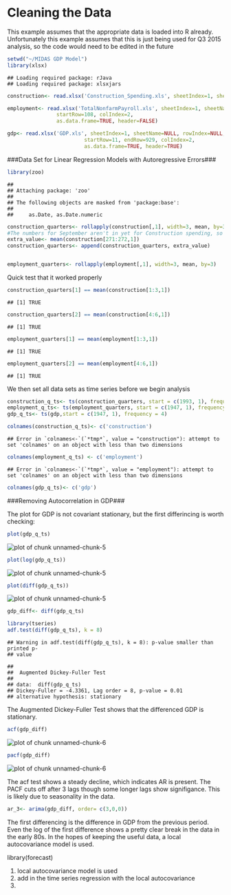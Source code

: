 Cleaning the Data
========================================================


This example assumes that the appropriate data is loaded into R already.  Unfortunately this example assumes that this is just being used for Q3 2015 analysis, so the code would need to be edited in the future 


```r
setwd("~/MIDAS GDP Model")
library(xlsx)
```

```
## Loading required package: rJava
## Loading required package: xlsxjars
```

```r
construction<- read.xlsx('Construction_Spending.xls', sheetIndex=1, sheetName=NULL, rowIndex=NULL, startRow=11, colIndex=2, as.data.frame=TRUE, header=TRUE)

employment<- read.xlsx('TotalNonfarmPayroll.xls', sheetIndex=1, sheetName=NULL, rowIndex=NULL,
                startRow=108, colIndex=2,
                as.data.frame=TRUE, header=FALSE)

gdp<- read.xlsx('GDP.xls', sheetIndex=1, sheetName=NULL, rowIndex=NULL,
                         startRow=11, endRow=929, colIndex=2,
                         as.data.frame=TRUE, header=TRUE)
```

###Data Set for Linear Regression Models with Autoregressive Errors###


```r
library(zoo)
```

```
## 
## Attaching package: 'zoo'
## 
## The following objects are masked from 'package:base':
## 
##     as.Date, as.Date.numeric
```

```r
construction_quarters<- rollapply(construction[,1], width=3, mean, by=3)
#The numbers for September aren't in yet for Construction spending, so in this case, I average the last two values together an apend it to the end of the construction_quarters for a complete data set.
extra_value<- mean(construction[271:272,1])
construction_quarters<- append(construction_quarters, extra_value)


employment_quarters<- rollapply(employment[,1], width=3, mean, by=3)
```

Quick test that it worked properly

```r
construction_quarters[1] == mean(construction[1:3,1])
```

```
## [1] TRUE
```

```r
construction_quarters[2] == mean(construction[4:6,1])
```

```
## [1] TRUE
```

```r
employment_quarters[1] == mean(employment[1:3,1])
```

```
## [1] TRUE
```

```r
employment_quarters[2] == mean(employment[4:6,1])
```

```
## [1] TRUE
```

We then set all data sets as time series before we begin analysis


```r
construction_q_ts<- ts(construction_quarters, start = c(1993, 1), frequency=4)
employment_q_ts<- ts(employment_quarters, start = c(1947, 1), frequency=4)
gdp_q_ts<- ts(gdp,start = c(1947, 1), frequency = 4)

colnames(construction_q_ts)<- c('construction')
```

```
## Error in `colnames<-`(`*tmp*`, value = "construction"): attempt to set 'colnames' on an object with less than two dimensions
```

```r
colnames(employment_q_ts) <- c('employment')
```

```
## Error in `colnames<-`(`*tmp*`, value = "employment"): attempt to set 'colnames' on an object with less than two dimensions
```

```r
colnames(gdp_q_ts)<- c('gdp')
```

###Removing Autocorrelation in GDP###

The plot for GDP is not covariant stationary, but the first differincing is worth checking:

```r
plot(gdp_q_ts)
```

![plot of chunk unnamed-chunk-5](figure/unnamed-chunk-5-1.png) 

```r
plot(log(gdp_q_ts))
```

![plot of chunk unnamed-chunk-5](figure/unnamed-chunk-5-2.png) 

```r
plot(diff(gdp_q_ts))
```

![plot of chunk unnamed-chunk-5](figure/unnamed-chunk-5-3.png) 

```r
gdp_diff<- diff(gdp_q_ts)

library(tseries)
adf.test(diff(gdp_q_ts), k = 8)
```

```
## Warning in adf.test(diff(gdp_q_ts), k = 8): p-value smaller than printed p-
## value
```

```
## 
## 	Augmented Dickey-Fuller Test
## 
## data:  diff(gdp_q_ts)
## Dickey-Fuller = -4.3361, Lag order = 8, p-value = 0.01
## alternative hypothesis: stationary
```

The Augmented Dickey-Fuller Test shows that the differenced GDP is stationary. 

```r
acf(gdp_diff)
```

![plot of chunk unnamed-chunk-6](figure/unnamed-chunk-6-1.png) 

```r
pacf(gdp_diff)
```

![plot of chunk unnamed-chunk-6](figure/unnamed-chunk-6-2.png) 

The acf test shows a steady decline, which indicates AR is present.  The PACF cuts off after 3 lags though some longer lags show signifigance.  This is likely due to seasonality in the data.


```r
ar_3<- arima(gdp_diff, order= c(3,0,0))
```


The first differencing is the difference in GDP from the previous period.  Even the log of the first difference shows a pretty clear break in the data in the early 80s.  In the hopes of keeping the useful data, a local autocovariance model is used.

library(forecast)

1. local autocovariance model is used
2. add in the time series regression with the local autocovariance
3.


